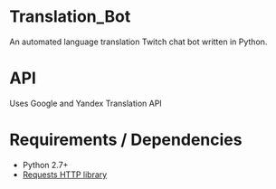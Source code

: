 # Translation_Bot
An automated language translation Twitch chat bot written in Python.

# API
Uses Google and Yandex Translation API

# Requirements / Dependencies
- Python 2.7+
- [Requests HTTP library](http://docs.python-requests.org/en/latest/)
